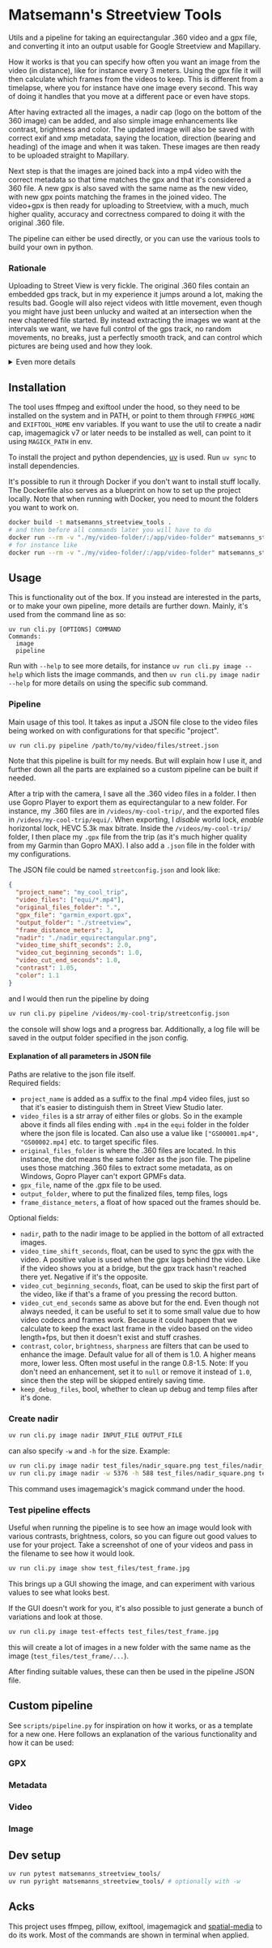 # Matsemann's Streetview Tools

Utils and a pipeline for taking an equirectangular .360 video and a gpx file, and converting it into an
output usable for Google Streetview and Mapillary.

How it works is that you can specify how often you want an image from the video (in distance), like for instance
every 3 meters. Using the gpx file it will then calculate which frames from the videos to keep. 
This is different from a timelapse, where you for instance have one image every second. This way of doing it handles
that you move at a different pace or even have stops.

After having extracted all the images, a nadir cap (logo on the bottom of the 360 image) can be added, and also
simple image enhancements like contrast, brightness and color. The updated image will also be saved with correct
exif and xmp metadata, saying the location, direction (bearing and heading) of the image and when it was taken.
These images are then ready to be uploaded straight to Mapillary.

Next step is that the images are joined back into a mp4 video with the correct metadata so that time matches
the gpx and that it's considered a 360 file. A new gpx is also saved with the same name as the new video, with
new gpx points matching the frames in the joined video. The video+gpx is then ready for uploading to Streetview,
with a much, much higher quality, accuracy and correctness compared to doing it with the original .360 file.

The pipeline can either be used directly, or you can use the various tools to build your own in python.

### Rationale

Uploading to Street View is very fickle. The original .360 files contain an embedded gps track, but in my
experience it jumps around a lot, making the results bad. Google will also reject videos with little movement,
even though you might have just been unlucky and waited at an intersection when the new chaptered file started.
By instead extracting the images we want at the intervals we want, we have full control of the gps track, no
random movements, no breaks, just a perfectly smooth track, and can control which pictures are being used and
how they look.

<details>
<summary>Even more details</summary>
Normally, if you want to edit the video (like fixing colors or adding nadir cap) metadata is lost, making the file useless
for Street View. This tool, however, bakes in the needed metadata so it keeps working.

Another aspect is how long the processing time is. If I move at 10 km/h, that's about 3 m/s. If my video is
30 fps and Street View only keeps 1 frame every 3 meters, that's 30x wasted work if I had to add the effects to
every frame of the whole video. Instead, I can now do it only to the extracted images, saving lots of processing time.

Some of this could be combated by using timelapse / lower fps when filming. However, my experience is that for Gopro MAX,
the quality is lower when using timelapses (compression artifacts when two images after each other are very dissimilar),
and using photo mode instead the issue is often that it can't take an image often enough, and that the image is hard
to stabilize, as it doesn't have horizon lock as a video has.

There exist other tools for this as well, many used by professionals. However, they often feel very restrictive in what
you can do. This is just code, can change the pipeline to whatever need you have. Many of the other tools also aren't
well suited for automation. Doing this all in code, it's easy to build automagic stuff.
</details>

## Installation

The tool uses ffmpeg and exiftool under the hood, so they need to be installed on the system and in PATH, 
or point to them through `FFMPEG_HOME` and `EXIFTOOL_HOME` env variables.
If you want to use the util to create a nadir cap, imagemagick v7 or later needs to be installed as well,
can point to it using  `MAGICK_PATH` in env.

To install the project and python dependencies, [uv](https://docs.astral.sh/uv/) is used. Run `uv sync` to
install dependencies.

It's possible to run it through Docker if you don't want to install stuff locally.
The Dockerfile also serves as a blueprint on how to set up the project locally.
Note that when running with Docker, you need to mount the folders you want to work on.

```bash
docker build -t matsemanns_streetview_tools .
# and then before all commands later you will have to do
docker run --rm -v "./my/video-folder/:/app/video-folder" matsemanns_streetview_tools <command>
# for instance like
docker run --rm -v "./my/video-folder/:/app/video-folder" matsemanns_streetview_tools uv run cli.py pipeline /app/video-folder/streetview.json
```

## Usage

This is functionality out of the box. If you instead are interested in the parts, or to make your own pipeline,
more details are further down. Mainly, it's used from the command line as so:

```
uv run cli.py [OPTIONS] COMMAND
Commands: 
  image
  pipeline
```
Run with `--help` to see more details, for instance `uv run cli.py image --help` which lists the image commands,
and then `uv run cli.py image nadir --help` for more details on using the specific sub command.

### Pipeline
Main usage of this tool. It takes as input a JSON file close to the video files being worked on
with configurations for that specific "project".
```bash
uv run cli.py pipeline /path/to/my/video/files/street.json 
```

Note that this pipeline is built for my needs. But will explain how I use it, and further down all the parts
are explained so a custom pipeline can be built if needed.

After a trip with the camera, I save all the .360 video files in a folder. I then use Gopro Player to export
them as equirectangular to a new folder. For instance, my .360 files are in `/videos/my-cool-trip/`, and the exported
files in `/videos/my-cool-trip/equi/`. When exporting, I *disable* world lock, *enable* horizontal lock, HEVC 5.3k max bitrate.
Inside the `/videos/my-cool-trip/` folder, I then place my `.gpx` file from the trip (as it's much higher quality from my Garmin than 
Gopro MAX). I also add a `.json` file in the folder with my configurations.

The JSON file could be named `streetconfig.json` and look like:
```json
{
  "project_name": "my_cool_trip",
  "video_files": ["equi/*.mp4"],
  "original_files_folder": ".",
  "gpx_file": "garmin_export.gpx",
  "output_folder": "./streetview",
  "frame_distance_meters": 3,
  "nadir": "./nadir_equirectangular.png",
  "video_time_shift_seconds": 2.0,
  "video_cut_beginning_seconds": 1.0,
  "video_cut_end_seconds": 1.0,
  "contrast": 1.05,
  "color": 1.1
}
```

and I would then run the pipeline by doing
```bash
uv run cli.py pipeline /videos/my-cool-trip/streetconfig.json 
```
the console will show logs and a progress bar. Additionally, a log file will be saved in the output folder
specified in the json config.

#### Explanation of all parameters in JSON file
Paths are relative to the json file itself.  
Required fields: 
* `project_name` is added as a suffix to the final .mp4 video files, just so that it's easier to distinguish them in Street View Studio later.
* `video_files` is a str array of either files or globs. So in the example above it finds all files ending with `.mp4` in the `equi` folder in the folder where
 the json file is located. Can also use a value like `["GS00001.mp4", "GS00002.mp4]` etc. to target specific files.
* `original_files_folder` is where the .360 files are located. In this instance, the dot means the same folder as the json file. The pipeline
 uses those matching .360 files to extract some metadata, as on Windows, Gopro Player can't export GPMFs data.
* `gpx_file`, name of the .gpx file to be used.
* `output_folder`, where to put the finalized files, temp files, logs
* `frame_distance_meters`, a float of how spaced out the frames should be.

Optional fields:
* `nadir`, path to the nadir image to be applied in the bottom of all extracted images.
* `video_time_shift_seconds`, float, can be used to sync the gpx with the video. A positive value is
 used when the gpx lags behind the video. Like if the video shows you at a bridge, but the gpx track
 hasn't reached there yet. Negative if it's the opposite.
* `video_cut_beginning_seconds`, float, can be used to skip the first part of the video, like if that's
 a frame of you pressing the record button.
* `video_cut_end_seconds` same as above but for the end. Even though not always needed, it can be useful to
 set it to some small value due to how video codecs and frames work. Because it could happen that we calculate to
 keep the exact last frame in the video based on the video length+fps, but then it doesn't exist and stuff crashes.
* `contrast`, `color`, `brightness`, `sharpness` are filters that can be used to enhance the image. Default value for
 all of them is 1.0. A higher means more, lower less. Often most useful in the range 0.8-1.5. Note: If you don't need
 an enhancement, set it to `null` or remove it instead of `1.0`, since then the step will be skipped entirely saving time.
* `keep_debug_files`, bool, whether to clean up debug and temp files after it's done.


### Create nadir
```bash
uv run cli.py image nadir INPUT_FILE OUTPUT_FILE
```
can also specify `-w` and `-h` for the size. Example:
```bash
uv run cli.py image nadir test_files/nadir_square.png test_files/nadir_equirectangular.png
uv run cli.py image nadir -w 5376 -h 588 test_files/nadir_square.png test_files/nadir_equirectangular.png
```
This command uses imagemagick's magick command under the hood.

### Test pipeline effects
Useful when running the pipeline is to see how an image would look with various
contrasts, brightness, colors, so you can figure out good values to use for your project.
Take a screenshot of one of your videos and pass in the filename to see how it would look.

```bash
uv run cli.py image show test_files/test_frame.jpg
```
This brings up a GUI showing the image, and can experiment with various values to see what looks best.

If the GUI doesn't work for you, it's also possible to just generate a bunch of variations and look at those.
```bash
uv run cli.py image test-effects test_files/test_frame.jpg
```
this will create a lot of images in a new folder with the same name as the image (`test_files/test_frame/...`).

After finding suitable values, these can then be used in the pipeline JSON file.

## Custom pipeline

See `scripts/pipeline.py` for inspiration on how it works, or as a template for a new one.
Here follows an explanation of the various functionality and how it can be used:

### GPX


### Metadata

### Video

### Image


## Dev setup


```bash
uv run pytest matsemanns_streetview_tools/
uv run pyright matsemanns_streetview_tools/ # optionally with -w
```

## Acks
This project uses ffmpeg, pillow, exiftool, imagemagick and [spatial-media](https://github.com/google/spatial-media) to do its work. Most of the commands
are shown in terminal when applied.